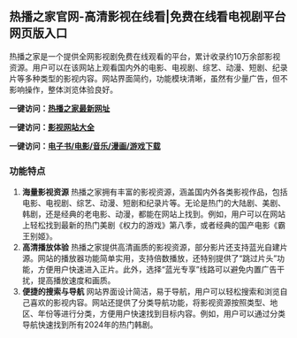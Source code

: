 <h2>热播之家官网-高清影视在线看|免费在线看电视剧平台网页版入口</h2>

热播之家是一个提供全网影视剧免费在线观看的平台，累计收录约10万余部影视资源。用户可以在该网站上观看国内外的电影、电视剧、综艺、动漫、短剧、纪录片等多种类型的影视内容。网站界面简约，功能模块清晰，虽然有少量广告，但不影响操作，整体浏览体验良好。

<p><strong>一键访问：</strong><a href="https://www.rymdh.com/sites/14408.html" target="_blank" ><strong>热播之家最新网址</strong></a></p>
<p><strong>一键访问：</strong><a href="https://yingshi.xxsnav.com/" target="_blank" ><strong>影视网站大全</strong></a></p>
<p><strong>一键访问：</strong><a href="https://wangpanziyuan.pages.dev/" target="_blank" ><strong>电子书/电影/音乐/漫画/游戏下载</strong></a></p>

### 功能特点
1. **海量影视资源**
   热播之家拥有丰富的影视资源，涵盖国内外各类影视作品，包括电影、电视剧、综艺、动漫、短剧和纪录片等。无论是热门的大陆剧、美剧、韩剧，还是经典的老电影、动漫，都能在网站上找到。例如，用户可以在网站上轻松找到最新的热门美剧《权力的游戏》第八季，或者经典的国产电影《霸王别姬》。
2. **高清播放体验**
   热播之家提供高清画质的影视资源，部分影片还支持蓝光自建片源。网站的播放器功能简单实用，支持倍数播放，还特别提供了“跳过片头”功能，方便用户快速进入正片。此外，选择“蓝光专享”线路可以避免内置广告干扰，提高播放速度和画质。
3. **便捷的搜索与导航**
   网站界面设计简洁，易于导航，用户可以轻松搜索和浏览自己喜欢的影视内容。网站还提供了分类导航功能，将影视资源按照类型、地区、年份等进行分类，方便用户快速找到目标内容。例如，用户可以通过分类导航快速找到所有2024年的热门韩剧。

